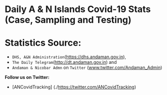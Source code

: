# Daily A & N Islands  Covid-19 Stats (Case, Sampling and Testing)

# Statistics Source:
- `DHS, A&N Administration`(https://dhs.andaman.gov.in), 
- `The Daily Telegram`(http://dt.andaman.gov.in) and 
- `Andaman & Nicobar Admn` on `Twitter` (www.twitter.com/Andaman_Admin)

**Follow us on Twitter:**
- [ANCovidTracking] (./https://twitter.com/ANCovidTracking)

